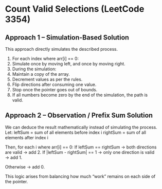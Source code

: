 # Count Valid Selections (LeetCode 3354)

## Approach 1 – Simulation-Based Solution

This approach directly simulates the described process.
1. For each index where arr[i] == 0:
2. Simulate once by moving left, and once by moving right.
3. During the simulation:
4. Maintain a copy of the array.
5. Decrement values as per the rules.
6. Flip directions after consuming one value.
7. Stop once the pointer goes out of bounds.
8. If all numbers become zero by the end of the simulation, the path is valid.

## Approach 2 – Observation / Prefix Sum Solution

We can deduce the result mathematically instead of simulating the process.
Let:
leftSum = sum of all elements before index i
rightSum = sum of all elements after index i

Then, for each i where arr[i] == 0:
If leftSum == rightSum → both directions are valid → add 2.
If |leftSum - rightSum| == 1 → only one direction is valid → add 1.

Otherwise → add 0.

This logic arises from balancing how much “work” remains on each side of the pointer.